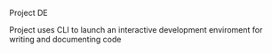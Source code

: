 Project DE

Project uses CLI to launch an interactive development enviroment for writing and documenting code